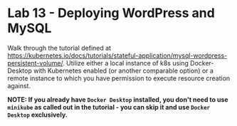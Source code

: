 # Lab 13 - Deploying WordPress and MySQL

Walk through the tutorial defined at https://kubernetes.io/docs/tutorials/stateful-application/mysql-wordpress-persistent-volume/. Utilize either a local instance of k8s using Docker-Desktop with Kubernetes enabled (or another comparable option) or a remote instance to which you have permission to execute resource creation against.

**NOTE: If you already have `Docker Desktop` installed, you don't need to use `minikube` as called out in the tutorial - you can skip it and use `Docker Desktop` exclusively.**